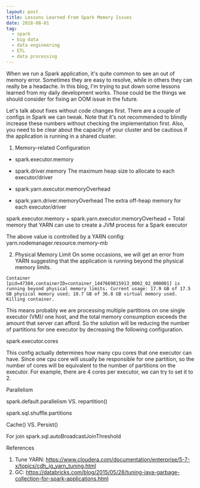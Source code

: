 ```yaml
---
layout: post
title: Lessons Learned From Spark Memory Issues
date: 2018-08-01
tag:
  - spark
  - big data
  - data engineering
  - ETL
  - data processing
---
```


When we run a Spark application, it's quite common to see an out of memory error. Sometimes they are easy to resolve, while in others they can really be a headache. In this blog, I'm trying to put down some lessons learned from my daily development works. Those could be the things we should consider for fixing an OOM issue in the future.


Let's talk about fixes without code changes first. There are a couple of configs in Spark we can tweak. Note that it's not recommended to blindly increase these numbers without checking the implementation first. Also, you need to be clear about the capacity of your cluster and be cautious if the application is running in a shared cluster.

1. Memory-related Configuration

- spark.executor.memory
- spark.driver.memory
The maximum heap size to allocate to each executor/driver


- spark.yarn.executor.memoryOverhead
- spark.yarn.driver.memoryOverhead
The extra off-heap memory for each executor/driver

spark.executor.memory + spark.yarn.executor.memoryOverhead = Total memory that YARN can use to create a JVM process for a Spark executor


The above value is controlled by a YARN config:
yarn.nodemanager.resource.memory-mb



2. Physical Memory Limit
On some occasions, we will get an error from YARN suggesting that the application is running beyond the physical memory limits.

`Container [pid=47384,containerID=container_1447669815913_0002_02_000001] is running beyond physical memory limits. Current usage: 17.9 GB of 17.5 GB physical memory used; 18.7 GB of 36.8 GB virtual memory used. Killing container.`

This means probably we are processing multiple partitions on one single executor (VM)/ one host, and the total memory consumption exceeds the amount that server can afford. So the solution will be reducing the number of partitions
 for one executor by decreasing the following configuration.

spark.executor.cores

This config actually determines how many cpu cores that one executor can have. Since one cpu core will usually be responsible for one partition, so the number of cores will be equivalent to the number of partitions on the executor. For example, there are 4 cores per executor, we can try to set it to 2.



Parallelism

spark.default.parallelism VS. repartition()

spark.sql.shuffle.partitions




Cache() VS. Persist()




For join
spark.sql.autoBroadcastJoinThreshold




References
1) Tune YARN: https://www.cloudera.com/documentation/enterprise/5-7-x/topics/cdh_ig_yarn_tuning.html
2) GC: https://databricks.com/blog/2015/05/28/tuning-java-garbage-collection-for-spark-applications.html
